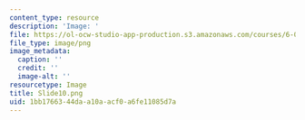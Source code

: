 ```yaml
---
content_type: resource
description: 'Image: '
file: https://ol-ocw-studio-app-production.s3.amazonaws.com/courses/6-004-computation-structures-spring-2017/1bb1766344daa10aacf0a6fe11085d7a_Slide10.png
file_type: image/png
image_metadata:
  caption: ''
  credit: ''
  image-alt: ''
resourcetype: Image
title: Slide10.png
uid: 1bb17663-44da-a10a-acf0-a6fe11085d7a
---
```

